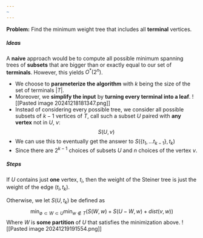 ```yaml
---
~
---
```

**Problem:** Find the minimum weight tree that includes all **terminal** vertices. 

##### Ideas

A **naive** approach would be to compute all possible minimum spanning trees of **subsets** that are bigger than or exactly equal to our set of **terminals**. 
	However, this yields $O^*(2^n)$.

- We choose to **parameterize the algorithm** with $k$ being the size of the set of terminals $|T|$.
- Moreover, we **simplify the input** by **turning every terminal into a leaf**. ![[Pasted image 20241218181347.png]]
- Instead of considering every possible tree, we consider all possible subsets of $k-1$ vertices of $T$, call such a subset $U$ paired with **any vertex** not in $U$, $v$:
$$S(U,v)$$
- We can use this to eventually get the answer to $S(\{ t_{1}, \dots t_{k-1} \}, t_{k})$
- Since there are $2^{k-1}$ choices of subsets $U$ and $n$ choices of the vertex $v$.
##### Steps

If $U$ contains just **one** vertex, $t_{i}$, then the weight of the Steiner tree is just the weight of the edge $(t_{i}, t_{k})$. 

Otherwise, we let $S(U, t_{k})$ be defined as 
$$\min_{\emptyset \subset W \subset U} \min_{w \notin T} \left(S(W,w) + S(U - W, w) + dist(v,w) \right)$$
Where $W$ is **some partition** of $U$ that satisfies the minimization above. 
![[Pasted image 20241219191554.png]]
 